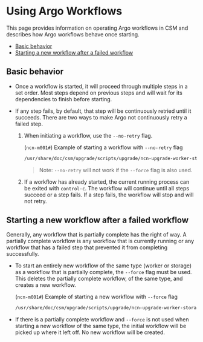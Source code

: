 # Using Argo Workflows

This page provides information on operating Argo workflows in CSM and describes how Argo workflows behave once starting.

* [Basic behavior](#basic-behavior)
* [Starting a new workflow after a failed workflow](#starting-a-new-workflow-after-a-failed-workflow)

## Basic behavior

* Once a workflow is started, it will proceed through multiple steps in a set order. Most steps depend on previous steps and will wait for its dependencies to finish before starting.
* If any step fails, by default, that step will be continuously retried until it succeeds.
There are two ways to make Argo not continuously retry a failed step.

    1. When initiating a workflow, use the ```--no-retry``` flag.

        (`ncn-m001#`) Example of starting a workflow with ```--no-retry``` flag

        ```bash
        /usr/share/doc/csm/upgrade/scripts/upgrade/ncn-upgrade-worker-storage-nodes.sh ncn-s001 --no-retry
        ```

        > Note: ```--no-retry``` will not work if the ```--force``` flag is also used.

    1. If a workflow has already started, the current running process can be exited with ```control-c```. The workflow will continue until all steps succeed or a step fails. If a step fails, the workflow will stop and will not retry.

## Starting a new workflow after a failed workflow

Generally, any workflow that is partially complete has the right of way. A partially complete workflow is any workflow that is currently running or any workflow that has a failed step that prevented it from completing successfully.

* To start an entirely new workflow of the same type (worker or storage) as a workflow that is partially complete, the ```--force``` flag must be used. This deletes the partially complete workflow, of the same type, and creates a new workflow.

    (`ncn-m001#`) Example of starting a new workflow with ```--force``` flag

    ```bash
    /usr/share/doc/csm/upgrade/scripts/upgrade/ncn-upgrade-worker-storage-nodes.sh ncn-s001 --force
    ```

* If there is a partially complete workflow and ```--force``` is not used when starting a new workflow of the same type, the initial workflow will be picked up where it left off. No new workflow will be created.
